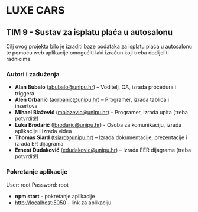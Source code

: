 # LUXE CARS

## TIM 9 - Sustav za isplatu plaća u autosalonu

Cilj ovog projekta bilo je izraditi baze podataka za isplatu plaća u autosalonu te pomoću web aplikacije omogućiti laki izračun koji treba dodijeliti radnicima.

### Autori i zaduženja

- **Alan Bubalo** (abubalo@unipu.hr) – Voditelj, QA, izrada procedura i triggera
- **Alen Orbanić** (aorbanic@unipu.hr) – Programer, izrada tablica i insertova
- **Mihael Blažević** (mblazevic@unipu.hr) – Programer, izrada upita (treba potvrditi!)
- **Luka Brodarič** (lbrodaric@unipu.hr) - Osoba za komunikaciju, izrada aplikacije i izrada videa
- **Thomas Siard** (tsiard@unipu.hr) – Izrada dokumentacije, prezentacije i izrada ER dijagrama
- **Ernest Dudaković** (edudakovic@unipu.hr) – Izrada EER dijagrama (treba potvrditi!)

### Pokretanje aplikacije

User: root
Password: root

- **npm start** - pokretanje aplikacije
- <http://localhost:5050> - link za aplikaciju
